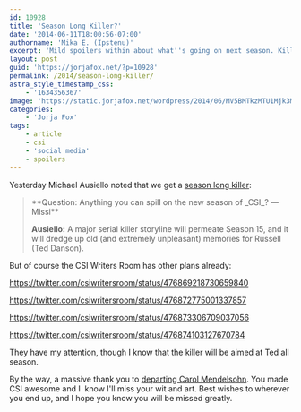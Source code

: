 ```yaml
---
id: 10928
title: 'Season Long Killer?'
date: '2014-06-11T18:00:56-07:00'
authorname: 'Mika E. (Ipstenu)'
excerpt: 'Mild spoilers within about what''s going on next season. Killers? Can''t wait!'
layout: post
guid: 'https://jorjafox.net/?p=10928'
permalink: /2014/season-long-killer/
astra_style_timestamp_css:
    - '1634356367'
image: 'https://static.jorjafox.net/wordpress/2014/06/MV5BMTkzMTU1Mjk3MF5BMl5BanBnXkFtZTcwNjY1NTI1OA@@._V1_SX640_SY720_.jpg'
categories:
    - 'Jorja Fox'
tags:
    - article
    - csi
    - 'social media'
    - spoilers
---
```


Yesterday Michael Ausiello noted that we get a <a href="http://tvline.com/2014/06/10/castle-season-7-spoilers-time-jump-rick-car-crash/">season long killer</a>:
<blockquote>**Question: Anything you can spill on the new season of _CSI_? —Missi**

**Ausiello:** A major serial killer storyline will permeate Season 15, and it will dredge up old (and extremely unpleasant) memories for Russell (Ted Danson).</blockquote>
But of course the CSI Writers Room has other plans already:

https://twitter.com/csiwritersroom/status/476869218730659840

https://twitter.com/csiwritersroom/status/476872775001337857

https://twitter.com/csiwritersroom/status/476873306709037056

https://twitter.com/csiwritersroom/status/476874103127670784

They have my attention, though I know that the killer will be aimed at Ted all season.

By the way, a massive thank you to <a href="http://www.hollywoodreporter.com/live-feed/csi-showrunner-carol-mendelsohn-exits-711124">departing Carol Mendelsohn</a>. You made CSI awesome and I  know I'll miss your wit and art. Best wishes to wherever you end up, and I hope you know you will be missed greatly.
